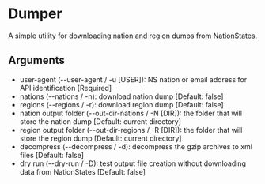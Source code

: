 # Dumper
A simple utility for downloading nation and region dumps from [NationStates](https://www.nationstates.net).
## Arguments
 - user-agent (--user-agent / -u [USER]): NS nation or email address for API identification [Required]
 - nations (--nations / -n): download nation dump [Default: false]
 - regions (--regions / -r): download region dump [Default: false]
 - nation output folder (--out-dir-nations / -N [DIR]): the folder that will store the nation dump [Default: current directory]
 - region output folder (--out-dir-regions / -R [DIR]): the folder that will store the region dump [Default: current directory]
 - decompress (--decompress / -d): decompress the gzip archives to xml files [Default: false]
 - dry run (--dry-run / -D): test output file creation without downloading data from NationStates [Default: false]
